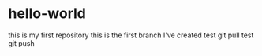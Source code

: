 # hello-world
this is my first repository
this is the first branch I've created
test git pull
test git push
